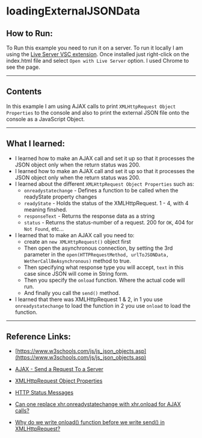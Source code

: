 # loadingExternalJSONData
## How to Run: 
To Run this example you need to run it on a server. To run it locally I am using the [Live Server VSC extension](https://ritwickdey.github.io/vscode-live-server/). Once installed just right-click on the index.html file and select ``` Open with Live Server ``` option. I used Chrome to see the page. 

---
## Contents
In this example I am using AJAX calls to print `XMLHttpRequest Object Properties` to the console and also to print the external JSON file onto the console as a JavaScript Object.

---
## What I learned: 
- I learned how to make an AJAX call and set it up so that it processes the JSON object only when the return status was 200.
- I learned how to make an AJAX call and set it up so that it processes the JSON object only when the return status was 200.
- I learned about the different ``` XMLHttpRequest Object Properties ``` such as: 
    - `onreadystatechange` - Defines a function to be called when the readyState property changes
    - `readyState` - Holds the status of the XMLHttpRequest. 1 - 4, with 4 meaning finshed.
    - `responseText` - Returns the response data as a string
    - `status` - Returns the status-number of a request. 200 for `OK`, 404 for `Not Found`, etc...
- I learned that to make an AJAX call you need to:
    - create an `new XMLHttpRequest()` object first
    - Then open the asynchronous connection, by setting the 3rd parameter in the `open(HTTPRequestMethod, urlToJSONData, WetherCallBeAsynchronous)` method to true.
    - Then specifying what response type you will accept, `text` in this case since JSON will come in String form.
    - Then you specify the `onload` function. Where the actual code will run.
    - And finally you call the `send()` method.
- I learned that there was XMLHttpRequest 1 & 2, in 1 you use `onreadystatechange` to load the function in 2 you use `onload` to load the function. 

--- 
## Reference Links:
- [https://www.w3schools.com/js/js_json_objects.asp](https://www.w3schools.com/js/js_json_objects.asp)

- [AJAX - Send a Request To a Server](https://www.w3schools.com/xml/ajax_xmlhttprequest_send.asp)

- [XMLHttpRequest Object Properties](https://www.w3schools.com/xml/ajax_xmlhttprequest_create.asp)

- [HTTP Status Messages](https://www.w3schools.com/tags/ref_httpmessages.asp)

- [Can one replace xhr.onreadystatechange with xhr.onload for AJAX calls?](https://stackoverflow.com/questions/14946291/can-one-replace-xhr-onreadystatechange-with-xhr-onload-for-ajax-calls)

- [Why do we write onload() function before we write send() in XMLHttpRequest?](https://stackoverflow.com/questions/45346547/why-do-we-write-onload-function-before-we-write-send-in-xmlhttprequest)